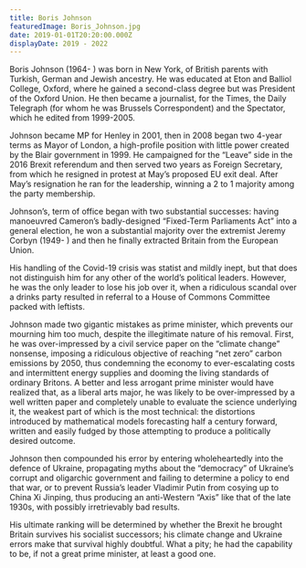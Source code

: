 ```yaml
---
title: Boris Johnson
featuredImage: Boris_Johnson.jpg
date: 2019-01-01T20:20:00.000Z
displayDate: 2019 - 2022
---
```


Boris Johnson (1964- ) was born in New York, of British parents with Turkish, German and Jewish ancestry. He was educated at Eton and Balliol College, Oxford, where he gained a second-class degree but was President of the Oxford Union. He then became a journalist, for the Times, the Daily Telegraph (for whom he was Brussels Correspondent) and the Spectator, which he edited from 1999-2005.

Johnson became MP for Henley in 2001, then in 2008 began two 4-year terms as Mayor of London, a high-profile position with little power created by the Blair government in 1999. He campaigned for the “Leave” side in the 2016 Brexit referendum and then served two years as Foreign Secretary, from which he resigned in protest at May’s proposed EU exit deal. After May’s resignation he ran for the leadership, winning a 2 to 1 majority among the party membership.

Johnson’s, term of office began with two substantial successes: having manoeuvred Cameron’s badly-designed “Fixed-Term Parliaments Act” into a general election, he won a substantial majority over the extremist Jeremy Corbyn (1949- ) and then he finally extracted Britain from the European Union.

His handling of the Covid-19 crisis was statist and mildly inept, but that does not distinguish him for any other of the world’s political leaders. However, he was the only leader to lose his job over it, when a ridiculous scandal over a drinks party resulted in referral to a House of Commons Committee packed with leftists.

Johnson made two gigantic mistakes as prime minister, which prevents our mourning him too much, despite the illegitimate nature of his removal. First, he was over-impressed by a civil service paper on the “climate change” nonsense, imposing a ridiculous objective of reaching “net zero” carbon emissions by 2050, thus condemning the economy to ever-escalating costs and intermittent energy supplies and dooming the living standards of ordinary Britons. A better and less arrogant prime minister would have realized that, as a liberal arts major, he was likely to be over-impressed by a well written paper and completely unable to evaluate the science underlying it, the weakest part of which is the most technical: the distortions introduced by mathematical models forecasting half a century forward, written and easily fudged by those attempting to produce a politically desired outcome.

Johnson then compounded his error by entering wholeheartedly into the defence of Ukraine, propagating myths about the “democracy” of Ukraine’s corrupt and oligarchic government and failing to determine a policy to end that war, or to prevent Russia’s leader Vladimir Putin from cosying up to China Xi Jinping, thus producing an anti-Western “Axis” like that of the late 1930s, with possibly irretrievably bad results.

His ultimate ranking will be determined by whether the Brexit he brought Britain survives his socialist successors; his climate change and Ukraine errors make that survival highly doubtful. What a pity; he had the capability to be, if not a great prime minister, at least a good one.
